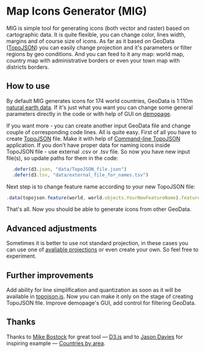 Map Icons Generator (MIG)
=========================

MIG is simple tool for generating icons (both vector and raster) based on cartographic data. It is quite flexible, you can change color, lines width, margins and of course size of icons. As far as it based on GeoData ([TopoJSON](https://github.com/mbostock/topojson/wiki)) you can easily change projection and it's parameters or filter regions by geo conditions. And you can feed to it any map: world map, country map with administrative borders or even your town map with districts borders.

## How to use
By default MIG generates icons for 174 world countries, GeoData is 1:110m [natural earth data](http://www.naturalearthdata.com/downloads/). If it's just what you want you can change some general parameters directly in the code or with help of GUI on [demopage](#).

If you want more - you can create another input GeoData file and change couple of corresponding code lines. All is quite easy. First of all you have to create [TopoJSON](https://github.com/mbostock/topojson/wiki) file. Make it with help of [Command-line TopoJSON](https://github.com/mbostock/topojson/wiki/Command-Line-Reference) application. If you don't have proper data for naming icons inside TopoJSON file - use external .csv or .tsv file. So now you have new input file(s), so update paths for them in the code:
```js
  .defer(d3.json, "data/TopoJSON_file.json")
  .defer(d3.tsv, "data/external_file_for_names.tsv")
```
Next step is to change feature name according to your new TopoJSON file:
```js
.data(topojson.feature(world, world.objects.YourNewFeatureName).features
```
That's all. Now you should be able to generate icons from other GeoData.

## Advanced adjustments
Sometimes it is better to use not standard projection, in these cases you can use one of [avaliable projections](https://github.com/mbostock/d3/wiki/Geo-Projections) or even create your own. So feel free to experiment.

## Further improvements
Add ability for line simplification and quantization as soon as it will be available in [topojson.js](https://github.com/mbostock/topojson). Now you can make it only on the stage of creating TopoJSON file. Improve demopage's GUI, add control for filtering GeoData.

## Thanks
Thanks to [Mike Bostock](http://bost.ocks.org/mike/) for great tool &mdash; [D3.js](http://d3js.org/) and to [Jason Davies](http://www.jasondavies.com/) for inspiring example &mdash; [Countries by area](http://www.jasondavies.com/maps/countries-by-area/).